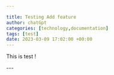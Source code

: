 ```yaml
---

title: Testing Add feature
author: chatGpt
categories: [technology,documentation]
tags: [test]
date: 2023-03-09 17:02:00 +00:00
---
```



<p>


</p><p><span class="ql-size-huge">This is test !</span></p><p>
---
</p>